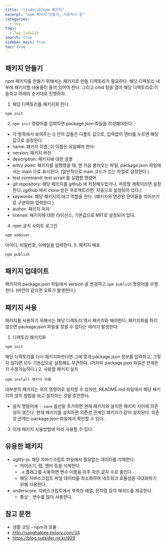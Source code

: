 ```yaml
---
title: "[jsdsLib]npm 패키지"
excerpt: "npm 패키지 만들기, 사용하기 등"
categories:
  - Toy
tags:
  - Toy_jsdsLib
search: true
sidebar_main: true
toc: true
---
```


## 패키지 만들기
npm 패키지를 만들기 위해서는 패키지로 만들 디렉토리가 필요하다. 해당 디렉토리 내부에 패키지할 내용들이 들어 있어야 한다. 그리고 cmd 창을 열어 해당 디렉토리로 이동하고 아래의 순서대로 진행하자.

1. 해당 디렉토리를 패키지화 한다.
```
npm init
```
2. ```npm init``` 명령어를 입력하면 package.json 파일을 작성해야한다.
  - 각 항목에서 보여주는 () 안의 값들은 디폴트 값으로, 입력없이 엔터를 누르면 해당 값으로 설정된다.
  - name: 패키지 이름, 이 이름은 유일해야 한다.
  - version: 패키지 버전
  - description: 패키지에 대한 설명
  - entry point: 패키지를 실행했을 때, 맨 처음 불러오는 파일, package.json 파일에서는 main 으로 표시된다. (일반적으로 main 코드가 있는 파일로 설정한다.)
  - test command: test script 를 실행할 명령어
  - git repository: 해당 패키지를 github 에 저장해두었거나, 저장할 계획이라면 설정한다. (github 에서 clone 받은 프로젝트라면, 자동으로 설정되어 있다.)
  - keywords: 해당 패키지의 태그 역할을 한다. (패키지와 연관된 단어들을 띄어쓰기로 구분하여 입력한다.)
  - author: 패키지 저자
  - license: 패키지에 대한 라이선스, 기본값으로 MIT로 설정되어 있다.
4. npm 공식 사이트 로그인
```
npm adduser
```

아이디, 비밀번호, 이메일을 입력한다.
5. 패키지 배포
```
npm publish
```

## 패키지 업데이트
패키지의 package.json 파일에서 version 을 변경하고 ```npm publish``` 명령어를 수행한다. (버전이 같으면 오류가 발생한다.)

## 패키지 사용
패키지를 사용하기 위해서는 해당 디렉토리 역시 패키지화 해야한다. 패키지화를 하지 않으면 package.json 파일을 찾을 수 없다는 에러가 발생한다.

1. 디렉토리 패키지화
```
npm init
```
해당 디렉토리를 다시 패키지화한다면 그에 맞게 package.json 정보를 입력하고, 그렇지 않다면 모두 기본값으로 설정해도 무관하다. (어차피 package.json 파일은 언제든지 수정가능하다.)
2. 사용할 패키지 설치
```
npm install 패키지 이름
```
대부분의 패키지는 위의 명령어로 설치할 수 있지만, README.md 파일에서 해당 패키지의 설치 방법을 보고 설치하는 것을 추천한다.
  - 설치 명령어에 ```--save``` 옵션을 추가하면 현재 패키지와 설치한 패키지 사이에 의존성이 생긴다. 현재 패키지를 설치하면 의존성 관계인 패키지가 같이 설치된다. 의존성 관계는 package.json 파일에서 확인할 수 있다.

3. 이제 패키지 사용방법에 따라 사용할 수 있다.


## 유용한 패키지
- uglify-js: 해당 자바스크립트 파일에서 필요없는 데이터를 삭제한다.
  - 띄어쓰기, 탭, 엔터 등을 삭제한다.
  - ```-m``` 플래그를 사용하면 변수 이름을 아주 작은 글자 수로 줄인다.
  - 해당 자바스크립트 파일 데이터를 최소화하여 네트워크 효율성을 극대화하기 위해 사용한다.
- underscore: 자바스크립트에서 부족한 배열, 문자열 등의 매서드를 제공한다.
  - 통상 `_` 변수를 많이 사용한다.


## 참고 문헌
- 생활 코딩 - npm과 모듈
- http://sanghaklee.tistory.com/34
- https://blog.outsider.ne.kr/829
